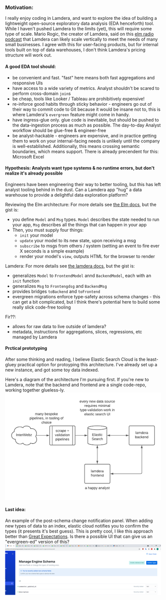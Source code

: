 ### Motivation:
I really enjoy coding in Lamdera, and want to explore the idea of building a lightweight open-source exploratory data analysis (EDA henceforth) tool. While I haven't pushed Lamdera to the limits (yet), this will require some type of scale. Mario Rogic, the creator of Lamdera, said on this [elm radio podcast](https://open.spotify.com/episode/2NxIl7N5ZlD0oZlCxQXSOF?si=65BpZZq2Sc6yKAXsZSECzA&dl_branch=1) that Lamdera can likely scale vertically to meet the needs of many small businesses. I agree with this for user-facing products, but for internal tools built on top of data warehouses, I don't think Lamdera's pricing structure will work out.


#### A good EDA tool should:
 * be convenient and fast. "fast" here means both fast aggregations and responsive UIs
 * have access to a wide variety of metrics. Analyst shouldn't be scared to perform cross-domain `join`s
 * be cheap, tools like Looker / Tableau are prohibitively expensive!
 * re-inforce good habits through sticky behavior - engineers go out of their way to commit code to Git because it would be insane not to, this is where Lamdera's `evergreen` feature might come in handy.
 * have ingress-glue only. glue code is inevitable, but should be pushed to the data-ingestion process as much as possible. The day-to-day Analyst workflow should be glue-free & engineer-free
 * be analyst-hackable - engineers are expensive, and in practice getting them to work on your internal-facing needs is unlikely until the company is well-established. Additionally, this means crossing semantic boundaries, which means support. There is already precendent for this: Microsoft Excel


#### Hypothesis: Analysts want type systems & no runtime errors, but don't realize it's already possible
Engineers have been engineering their way to better tooling, but this has left analyst tooling behind in the dust. Can a Lamdera app "hug" a data warehouse to provide a delightful data exploration platform?

Reviewing the Elm architecture:
For more details see [the Elm docs](https://guide.elm-lang.org/architecture/), but the gist is:
 * you define `Model` and `Msg` types. `Model` describes the state needed to run your app, `Msg` describes all the things that can happen in your app
 * Then, you must supply four things:
    * `init` your model
    * `update` your model to its new state, upon receiving a msg
    * `subscribe` to msgs from others / system (setting an event to fire ever X seconds is a simple example)
    * render your model's `view`, outputs HTML for the browser to render

Lamdera:
For more details see [the lamdera docs](https://dashboard.lamdera.app/docs), but the gist is:
 * generalizes `Model` to `FrontendModel` annd `BackendModel`, each with an `init` function
 * generalizes `Msg` to `Frontengdsg` and `BackendMsg`
 * provides bridges `toBackend` and `toFrontend`
 * evergreen migrations enforce type-safety across schema changes - this can get a bit complicated, but I think there's potential here to build some really slick code-free tooling


Fir??:
 * allows for raw data to live outside of lamdera?
 * metadata, instructions for aggregations, slices, regressions, etc managed by Lamdera


#### Prctical prototyping
After some thinking and reading, I believe Elastic Search Cloud is the least-gluey practical option for protoyping this architecture. I've already set up a new instance, and got some toy data indexed.

Here's a diagram of the architecture I'm pursuing first. If you're new to Lamdera, note that the backend and frontend are a single code-repo, working together glueless-ly.
![schema fields](./assets/fig2.png)


#### Last idea:
An example of the post-schema change notification panel. When adding new types of data to an index, elastic cloud notifies you to confirm the types (it presents it's best guess). This is pretty cool, I like this approach better than [Great Expectations](https://greatexpectations.io/). Is there a possible UI that can give us an "evergreen-ed" version of this?
![schema fields](./assets/fig1.png)

